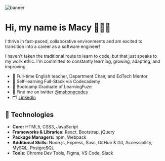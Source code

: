 
![banner](https://github.com/macyhongg/macyhongg/assets/94674653/db3702f4-de26-4384-b314-276a50ea8875)
# Hi, my name is Macy 👩🏻‍💻
I thrive in fast-paced, collaborative environments and am excited to transition into a career as a software engineer!

I haven't taken the traditional route to learn to code, but that just speaks to my work ethic.
I'm committed to constantly learning, growing, adapting, and improving.

- 🍎 Full-time English teacher, Department Chair, and EdTech Mentor
- 🌱 Self-learning Full-Stack via Codecademy
- 🥾 Bootcamp Graduate of LearningFuze
- 🐥 Find me on twitter [@mshongcodes](https://twitter.com/mshongcodes)
- 🗂️ [LinkedIn](https://www.linkedin.com/in/macyhong19/)

## 🧰 Technologies 
- **Core:** HTML5, CSS3, JavaScript
- **Frameworks & Libraries:** React, Bootstrap, jQuery
- **Package Managers:** npm, Webpack
- **Additional Skills:** Node.js, Express, Sass, GitHub & Git, Accessibility, MySQL, PostgreSQL
- **Tools:** Chrome Dev Tools, Figma, VS Code, Slack
